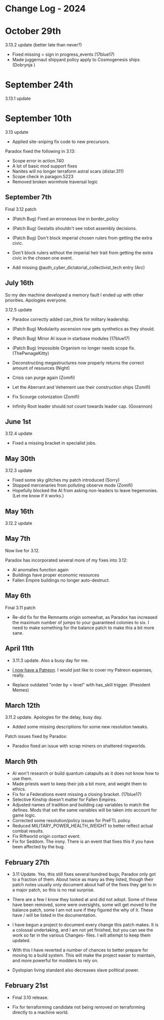 # Change Log - 2024

# October 29th

3.13.2 update (better late than never?)

- Fixed missing = sign in progress_events (17blue17)
- Made juggernaut shipyard policy apply to Cosmogenesis ships (Dobrynja )

# September 24th

3.13.1 update

# September 10th

3.13 update

- Applied site-sniping fix code to new precursors.

Paradox fixed the following in 3.13:

- Scope error in action.740
- A lot of basic mod support fixes
- Nanites will no longer terraform astral scars (distar.311)
- Scope check in paragon.5223
- Removed broken wormhole traversal logic

## September 7th

Final 3.12 patch

- (Patch Bug) Fixed an erroneous line in border_policy
- (Patch Bug) Gestalts shouldn't see robot assembly decisions.
- (Patch Bug) Don't block imperial chosen rulers from getting the extra civic.

- Don't block rulers without the imperial heir trait from getting the extra civic in the chosen one event.
- Add missing @auth_cyber_dictatorial_collectivist_tech entry (Arc)

## July 16th

So my dev machine developed a memory fault I ended up with other priorities. Apologies everyone.

3.12.5 update

- Paradox correctly added can_think for military leadership.

- (Patch Bug) Modularity ascension now gets synthetics as they should.
- (Patch Bug) Minor AI issue in starbase modules (17blue17)
- (Patch Bug) Impossible Organism no longer needs scope fix. (ThePwnageKitty)

- Deconstructing megastructures now properly returns the correct amount of resources (Night)
- Crisis can purge again (Zomifi)
- Let the Aberrant and Vehement use their construction ships (Zomifi)
- Fix Scourge colonization (Zomifi)
- Infinity Root leader should not count towards leader cap. (Govannon)

## June 1st

3.12.4 update

- Fixed a missing bracket in specialist jobs.

## May 30th

3.12.3 update

- Fixed some sky glitches my patch introduced (Sorry)
- Stopped mercenaries from polluting observe mode (Zomifi)
- Hopefully blocked the AI from asking non-leaders to leave hegemonies. (Let me know if it works.)

## May 16th

3.12.2 update

## May 7th

Now live for 3.12.

Paradox has incorporated several more of my fixes into 3.12:

- AI anomalies function again
- Buildings have proper economic resources
- Fallen Empire buildings no longer auto-destruct.

## May 6th

Final 3.11 patch

- Re-did fix for the Remnants origin somewhat, as Paradox has increased the maximum number of jumps to your guaranteed colonies to six. I need to make something for the balance patch to make this a bit more sane.

## April 11th

- 3.11.3 update. Also a busy day for me.

- [I now have a Patreon](https://www.patreon.com/Ariphaos). I would just like to cover my Patreon expenses, really.

- Replace outdated "order by = level" with has_skill trigger. (President Memes)

## March 12th

3.11.2 update. Apologies for the delay, busy day.

- Added some missing descriptions for some new resolution tweaks.

Patch issues fixed by Paradox:

- Paradox fixed an issue with scrap miners on shattered ringworlds. 

## March 9th

- AI won't research or build quantum catapults as it does not know how to use them.
- Made priests want to keep their job a bit more, and weight them to ethics.
- Fix for a Federations event missing a closing bracket. (17blue17)
- Selective Kinship doesn't matter for Fallen Empires.
- Adjusted names of tradition and building cap variables to match the defines. Mods that set the same variables will be taken into account for game logic.
- Corrected some resolution/policy issues for PreFTL policy.
- Reduced MILITARY_POWER_HEALTH_WEIGHT to better reflect actual combat results.
- Fix Riftworld origin contact event.
- Fix for Seddom. The irony. There is an event that fixes this if you have been affected by the bug.

## February 27th

- 3.11 Update. Yes, this still fixes several hundred bugs; Paradox only got to a fraction of them. About twice as many as they listed, though their patch notes usually only document about half of the fixes they get to in a major patch, so this is no real surprise.
- There are a few I know they looked at and did not adopt. Some of these have been removed, some were oversights, some will get moved to the balance patch, some I am not sure if they figured the why of it. These have / will be listed in the documentation.

- I have begun a project to document every change this patch makes. It is a colossal undertaking, and I am not yet finished, but you can see the work so far in the various Changes- files. I will attempt to keep them updated.
- With this I have reverted a number of chances to better prepare for moving to a build system. This will make the project easier to maintain, and more powerful for modders to rely on.

- Dystopian living standard also decreases slave political power.

## February 21st

- Final 3.10 release.

- Fix for terraforming candidate not being removed on terraforming directly to a machine world.
